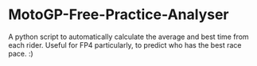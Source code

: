 # MotoGP-Free-Practice-Analyser
A python script to automatically calculate the average and best time from each rider. Useful for FP4 particularly, to predict who has the best race pace. :)

